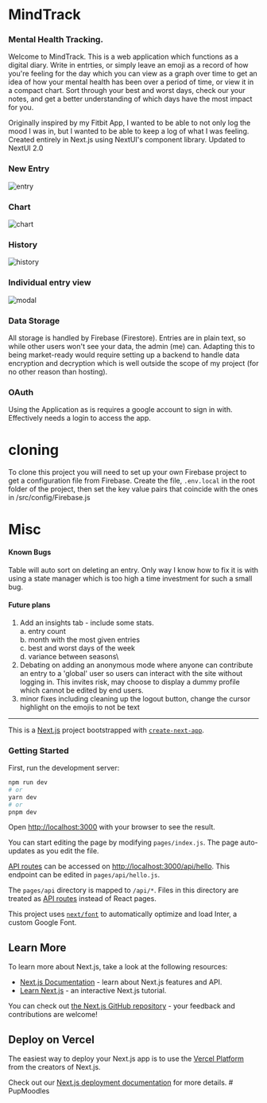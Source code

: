 # MindTrack

### Mental Health Tracking. 

Welcome to MindTrack. This is a web application which functions as a digital diary. 
Write in entrties, or simply leave an emoji as a record of how you're feeling for the day which you can view as a graph over time to get an idea of how your mental health has been over a period of time, or view it in a compact chart.
Sort through your best and worst days, check our your notes, and get a better understanding of which days have the most impact for you.

Originally inspired by my Fitbit App, I wanted to be able to not only log the mood I was in, but I wanted to be able to keep a log of what I was feeling.
Created entirely in Next.js using NextUI's component library.
Updated to NextUI 2.0

### New Entry
![entry](https://github.com/tamaraltahan/mindtrack/assets/3060378/11078163-a55f-423d-9112-26c4c8a8191e)

### Chart
![chart](https://github.com/tamaraltahan/mindtrack/assets/3060378/48a22ffe-dc51-41d8-ac24-3b18d8b83252)

### History
![history](https://github.com/tamaraltahan/mindtrack/assets/3060378/fcba7bc8-2249-4abb-8961-3fd031f30b8e)

### Individual entry view
![modal](https://github.com/tamaraltahan/mindtrack/assets/3060378/06dedf99-67b9-4753-bed0-ba8967bb4130)

### Data Storage

All storage is handled by Firebase (Firestore). Entries are in plain text, so while other users won't see your data, the admin (me) can.
Adapting this to being market-ready would require setting up a backend to handle data encryption and decryption which is well outside the scope of my project (for no other reason than hosting).

### OAuth

Using the Application as is requires a google account to sign in with. Effectively needs a login to access the app.

# cloning

To clone this project you will need to set up your own Firebase project to get a configuration file from Firebase.
Create the file, `.env.local` in the root folder of the project, then set the key value pairs that coincide with the ones in /src/config/Firebase.js

# Misc

#### Known Bugs

Table will auto sort on deleting an entry. Only way I know how to fix it is with using a state manager which is too high a time investment for such a small bug.

#### Future plans
1. Add an insights tab - include some stats.\
   a. entry count\
   b. month with the most given entries\
   c. best and worst days of the week\
   d. variance between seasons\
2. Debating on adding an anonymous mode where anyone can contribute an entry to a 'global' user so users can interact with the site without logging in. This invites risk, may choose to display a dummy profile which cannot be edited by end users.
3. minor fixes including cleaning up the logout button, change the cursor highlight on the emojis to not be text
   

---
This is a [Next.js](https://nextjs.org/) project bootstrapped with [`create-next-app`](https://github.com/vercel/next.js/tree/canary/packages/create-next-app).

### Getting Started

First, run the development server:

```bash
npm run dev
# or
yarn dev
# or
pnpm dev
```

Open [http://localhost:3000](http://localhost:3000) with your browser to see the result.

You can start editing the page by modifying `pages/index.js`. The page auto-updates as you edit the file.

[API routes](https://nextjs.org/docs/api-routes/introduction) can be accessed on [http://localhost:3000/api/hello](http://localhost:3000/api/hello). This endpoint can be edited in `pages/api/hello.js`.

The `pages/api` directory is mapped to `/api/*`. Files in this directory are treated as [API routes](https://nextjs.org/docs/api-routes/introduction) instead of React pages.

This project uses [`next/font`](https://nextjs.org/docs/basic-features/font-optimization) to automatically optimize and load Inter, a custom Google Font.

## Learn More

To learn more about Next.js, take a look at the following resources:

- [Next.js Documentation](https://nextjs.org/docs) - learn about Next.js features and API.
- [Learn Next.js](https://nextjs.org/learn) - an interactive Next.js tutorial.

You can check out [the Next.js GitHub repository](https://github.com/vercel/next.js/) - your feedback and contributions are welcome!

## Deploy on Vercel

The easiest way to deploy your Next.js app is to use the [Vercel Platform](https://vercel.com/new?utm_medium=default-template&filter=next.js&utm_source=create-next-app&utm_campaign=create-next-app-readme) from the creators of Next.js.

Check out our [Next.js deployment documentation](https://nextjs.org/docs/deployment) for more details.
#   P u p M o o d l e s  
 